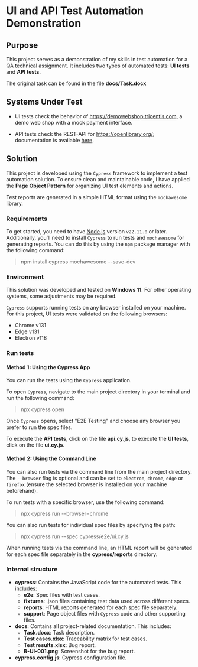 # UI and API Test Automation Demonstration

## Purpose

This project serves as a demonstration of my skills in test automation for a QA technical assignment. It includes two types of automated tests: **UI tests** and **API tests**.

The original task can be found in the file **docs/Task.docx**

## Systems Under Test

- UI tests check the behavior of https://demowebshop.tricentis.com, a demo web shop with a mock payment interface.

- API tests check the REST-API for https://openlibrary.org/; documentation is available [here](https://openlibrary.org/developers/api).

## Solution

This project is developed using the `Cypress` framework to implement a test automation solution. To ensure clean and maintainable code, I have applied the **Page Object Pattern** for organizing UI test elements and actions.

Test reports are generated in a simple HTML format using the `mochawesome` library.

### Requirements

To get started, you need to have [Node.js](https://nodejs.org/en/download/package-manager) version `v22.11.0` or later. Additionally, you’ll need to install `Cypress` to run tests and `mochawesome` for generating reports. You can do this by using the `npm` package manager with the following command:

> npm install cypress mochawesome --save-dev

### Environment

This solution was developed and tested on **Windows 11**. For other operating systems, some adjustments may be required.

`Cypress` supports running tests on any browser installed on your machine. For this project, UI tests were validated on the following browsers:

- Chrome v131
- Edge v131
- Electron v118

### Run tests

#### Method 1: Using the Cypress App

You can run the tests using the `Cypress` application.

To open `Cypress`, navigate to the main project directory in your terminal and run the following command:

> npx cypress open

Once `Cypress` opens, select "E2E Testing" and choose any browser you prefer to run the spec files.

To execute the **API tests**, click on the file **api.cy.js**, to execute the **UI tests**, click on the file **ui.cy.js**.

#### Method 2: Using the Command Line

You can also run tests via the command line from the main project directory. The `--browser` flag is optional and can be set to `electron`, `chrome`, `edge` or `firefox` (ensure the selected browser is installed on your machine beforehand).

To run tests with a specific browser, use the following command:

> npx cypress run --browser=chrome

You can also run tests for individual spec files by specifying the path:

> npx cypress run --spec cypress/e2e/ui.cy.js

When running tests via the command line, an HTML report will be generated for each spec file separately in the **cypress/reports** directory.

### Internal structure

- **cypress**: Contains the JavaScript code for the automated tests. This includes:
  - **e2e**: Spec files with test cases.
  - **fixtures**: .json files containing test data used across different specs.
  - **reports**: HTML reports generated for each spec file separately.
  - **support**: Page object files with `Cypress` code and other supporting files.
- **docs**: Contains all project-related documentation. This includes:
  - **Task.docx**: Task description.
  - **Test cases.xlsx**: Traceability matrix for test cases.
  - **Test results.xlsx**: Bug report.
  - **B-UI-001.png**: Screenshot for the bug report.
- **cypress.config.js**: Cypress configuration file.
